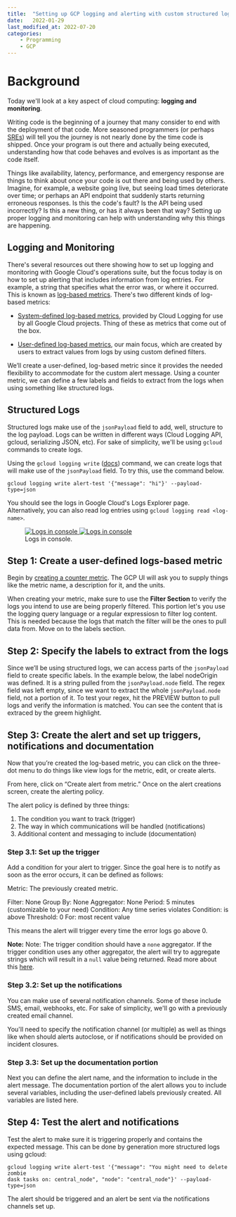 ```yaml
---
title:  "Setting up GCP logging and alerting with custom structured logs"
date:   2022-01-29
last_modified_at: 2022-07-20
categories: 
    - Programming
    - GCP
---
```


# Background

Today we'll look at a key aspect of cloud computing: **logging and monitoring**.

Writing code is the beginning of a journey that many consider to end with the deployment of that code. More seasoned programmers (or perhaps [SREs](https://sre.google/)) will tell you the journey is not nearly done by the time code is shipped. Once your program is out there and actually being executed, understanding how that code behaves and evolves is as important as the code itself.

Things like availability, latency, performance, and emergency response are things to think about once your code is out there and being used by others. Imagine, for example, a website going live, but seeing load times deteriorate over time; or perhaps an API endpoint that suddenly starts returning erroneous responses. Is this the code's fault? Is the API being used incorrectly? Is this a new thing, or has it always been that way? Setting up proper logging and monitoring can help with understanding why this things are happening.

## Logging and Monitoring

There's several resources out there showing how to set up logging and monitoring with Google Cloud's operations suite, but the focus today is on how to set up alerting that includes information from log entries. For example, a string that specifies what the error was, or where it occurred. This is known as [log-based metrics](https://cloud.google.com/logging/docs/logs-based-metrics). There's two different kinds of log-based metrics:

- [System-defined log-based metrics](https://cloud.google.com/logging/docs/logs-based-metrics#system_log-based_metrics), provided by Cloud Logging for use by all Google Cloud projects. Thing of these as metrics that come out of the box.

- [User-defined log-based metrics](https://cloud.google.com/logging/docs/logs-based-metrics#user-metrics), our main focus, which are created by users to extract values from logs by using custom defined filters.

We’ll create a user-defined, log-based metric since it provides the needed flexibility to
accommodate for the custom alert message. Using a counter metric, we can define a few
labels and fields to extract from the logs when using something like structured logs.

## Structured Logs

Structured logs make use of the `jsonPayload` field to add, well, structure to the log payload. Logs can
be written in different ways (Cloud Logging API, gcloud, serializing JSON, etc). For sake of simplicity, we'll be using `gcloud` commands to create logs.

Using the `gcloud logging write` ([docs](https://cloud.google.com/sdk/gcloud/reference/logging/write)) command, we can create logs that will make use of the `jsonPayload` field. To try this, use the command below.

```shell
gcloud logging write alert-test '{"message": "hi"}' --payload-type=json
```

You should see the logs in Google Cloud's Logs Explorer page. Alternatively, you can also read log entries using `gcloud logging read <log-name>`.


<figure class=half>
	<a href="/assets/images/logging-alerting-img1.png">
        <img src="/assets/images/logging-alerting-img1.png" alt="Logs in console">
    </a>
    <a href="/assets/images/logging-alerting-img2.png">
        <img src="/assets/images/logging-alerting-img2.png" alt="Logs in console">
    </a>
	<figcaption>
        Logs in console.
    </figcaption>
</figure>


## Step 1: Create a user-defined logs-based metric

Begin by [creating a counter metric](https://cloud.google.com/logging/docs/logs-based-metrics/counter-metrics). The GCP UI will ask you to supply things like the metric name, a description for it, and the units. 

When creating your metric, make sure to use the **Filter Section** to verify the logs you intend to use are being properly filtered. This portion let's you use the logging query language or a regular expressiosn to filter log content. This is needed because the logs that match the filter will be the ones to pull data from. Move on to the labels section.

## Step 2: Specify the labels to extract from the logs

Since we’ll be using structured logs, we can access parts of the `jsonPayload` field to create specific labels. In the example below, the label nodeOrigin was defined. It is a string pulled from the `jsonPayload.node` field. The regex field was left empty, since we want to extract the
whole `jsonPayload.node` field, not a portion of it. To test your regex, hit the PREVIEW button to pull logs and verify the information is matched. You can see the content that is extraced by the greem highlight.

## Step 3: Create the alert and set up triggers, notifications and documentation

Now that you’re created the log-based metric, you can click on the three-dot menu to do things like view logs for the metric, edit, or create alerts.

From here, click on “Create alert from metric.” Once on the alert creations screen, create the alerting policy.

The alert policy is defined by three things:

1. The condition you want to track (trigger)
2. The way in which communications will be handled (notifications)
3. Additional content and messaging to include (documentation)

### Step 3.1: Set up the trigger

Add a condition for your alert to trigger. Since the goal here is to notify as soon as the error occurs, it can be defined as follows:

Metric: The previously created metric.

Filter: None
Group By: None
Aggregator: None
Period: 5 minutes (customizable to your need)
Condition: Any time series violates
Condition: is above
Threshold: 0
For: most recent value

This means the alert will trigger every time the error logs go above 0.

**Note:** Note: The trigger condition should have a `none` aggregator. If the trigger condition uses any other aggregator, the alert will try to aggregate strings which will result in a `null` value being returned. Read more about this [here](https://cloud.google.com/monitoring/alerts/doc-variables#null-values).


### Step 3.2: Set up the notifications

You can make use of several notification channels. Some of these include SMS, email, webhooks, etc. For sake of simplicity, we'll go with a previously created email channel.

You'll need to specify the notification channel (or multiple) as well as things like when should alerts autoclose, or if notifications should be provided on incident closures.


### Step 3.3: Set up the documentation portion

Next you can define the alert name, and the information to include in the alert message. The documentation portion of the alert allows you to include several variables, including the user-defined labels previously created. All variables are listed here.

## Step 4: Test the alert and notifications

Test the alert to make sure it is triggering properly and contains the expected message. This can be done by generation more structured logs using gcloud:

```shell
gcloud logging write alert-test '{"message": "You might need to delete zombie
dask tasks on: central_node", "node": "central_node"}' --payload-type=json
```

The alert should be triggered and an alert be sent via the notifications channels set up.